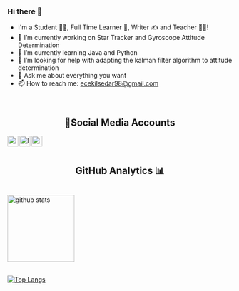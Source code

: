 ### Hi there 👋


-  I'm a Student 👨‍🎓, Full Time Learner 🚀, Writer ✍ and Teacher 👨‍🎓!
- 🔭 I’m currently working on Star Tracker and Gyroscope Attitude Determination 
- 🌱 I’m currently learning Java and Python
- 🤔 I’m looking for help with adapting the kalman filter algorithm to attitude determination
- 💬 Ask me about everything you want
- 📫 How to reach me: ecekilsedar98@gmail.com

<br />
<h2 align="center">🤝Social Media Accounts </h2>
<p align="center"> 
  
[<img align="left" height="24" width="24" src="https://cdn.jsdelivr.net/npm/simple-icons@v4/icons/medium.svg" />](https://medium.com/@gulsenece)
[<img align="left" alt="linkedin | LinkedIn" width="24px" src="https://raw.githubusercontent.com/peterthehan/peterthehan/master/assets/linkedin.svg" />](https://www.linkedin.com/in/g%C3%BCl%C5%9Fen-ece-kilsedar-b34b03184/)
[<img align="left" height="24" width="24" src="https://cdn.jsdelivr.net/npm/simple-icons@v4/icons/instagram.svg" />](https://www.instagram.com/gekengineer/)            
                      
<br />
<br />

<h2 align="center"> GitHub Analytics 📊 </h2>
<br />

<img alt="github stats" height="150px" src="https://github-readme-stats-sigma-five.vercel.app/api?username=gulsenece&theme=radical&show_icons=ture" />

<br />
<br />

[![Top Langs](https://github-readme-stats.vercel.app/api/top-langs/?username=gulsenece&layout=compact)](https://github.com/gulsenece/github-readme-stats)
</div>
</p>
